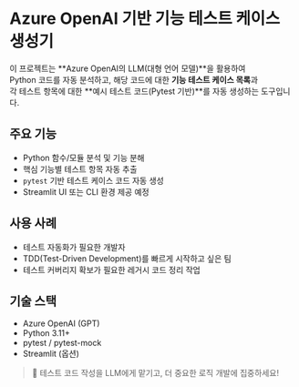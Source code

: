 # Azure OpenAI 기반 기능 테스트 케이스 생성기

이 프로젝트는 **Azure OpenAI의 LLM(대형 언어 모델)**을 활용하여  
Python 코드를 자동 분석하고, 해당 코드에 대한 **기능 테스트 케이스 목록**과  
각 테스트 항목에 대한 **예시 테스트 코드(Pytest 기반)**를 자동 생성하는 도구입니다.

## 주요 기능

- Python 함수/모듈 분석 및 기능 분해
- 핵심 기능별 테스트 항목 자동 추출
- `pytest` 기반 테스트 케이스 코드 자동 생성
- Streamlit UI 또는 CLI 환경 제공 예정

## 사용 사례

- 테스트 자동화가 필요한 개발자
- TDD(Test-Driven Development)를 빠르게 시작하고 싶은 팀
- 테스트 커버리지 확보가 필요한 레거시 코드 정리 작업

## 기술 스택

- Azure OpenAI (GPT)
- Python 3.11+
- pytest / pytest-mock
- Streamlit (옵션)

> 🚀 테스트 코드 작성을 LLM에게 맡기고, 더 중요한 로직 개발에 집중하세요!
